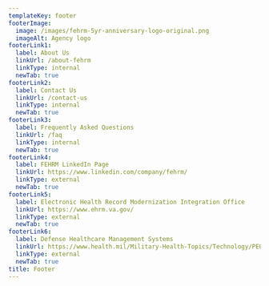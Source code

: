 ```yaml
---
templateKey: footer
footerImage:
  image: /images/fehrm-5yr-anniversary-logo-original.png
  imageAlt: Agency logo
footerLink1:
  label: About Us
  linkUrl: /about-fehrm
  linkType: internal
  newTab: true
footerLink2:
  label: Contact Us
  linkUrl: /contact-us
  linkType: internal
  newTab: true
footerLink3:
  label: Frequently Asked Questions
  linkUrl: /faq
  linkType: internal
  newTab: true
footerLink4:
  label: FEHRM LinkedIn Page
  linkUrl: https://www.linkedin.com/company/fehrm/
  linkType: external
  newTab: true
footerLink5:
  label: Electronic Health Record Modernization Integration Office
  linkUrl: https://www.ehrm.va.gov/
  linkType: external
  newTab: true
footerLink6:
  label: Defense Healthcare Management Systems
  linkUrl: https://www.health.mil/Military-Health-Topics/Technology/PEO-DHMS
  linkType: external
  newTab: true
title: Footer
---
```

